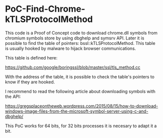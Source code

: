 # PoC-Find-Chrome-kTLSProtocolMethod

This code is a Proof of Concept code to download chrome.dll symbols from chromium symbols store by using dbghelp 
and symsrv API. Later it is possible to find the table of pointers: bssl::kTLSProtocolMethod. This table is usually 
hooked by malware to hijack browser communications. 

This table is defined here:

https://github.com/google/boringssl/blob/master/ssl/tls_method.cc

With the address of the table, it is possible to check the table's pointers to know if they are hooked.

I recommend to read the following article about downloading symbols with the API:

https://gregsplaceontheweb.wordpress.com/2015/08/15/how-to-download-windows-image-files-from-the-microsoft-symbol-server-using-c-and-dbghelp/

This PoC works for 64 bits, for 32 bits processes it is necesary to adapt it a bit.



